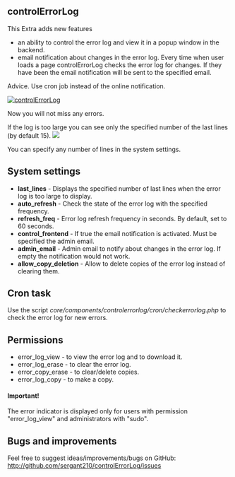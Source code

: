 ## controlErrorLog

This Extra adds new features
* an ability to control the error log and view it in a popup window in the backend.
* email notification about changes in the error log. Every time when user loads a page controlErrorLog checks the error log for changes. If they have been the email notification will be sent to the specified email.

Advice. Use cron job instead of the online notification.

[![controlErrorLog](https://file.modx.pro/files/5/7/9/5794dfef698b9cf5a17ae209ff31d4d5s.jpg)](https://file.modx.pro/files/5/7/9/5794dfef698b9cf5a17ae209ff31d4d5.jpg)

Now you will not miss any errors.

If the log is too large you can see only the specified number of the last lines (by default 15). 
[![](https://file.modx.pro/files/8/d/9/8d9d3142f073b544cb17200cf4f279dds.jpg)](https://file.modx.pro/files/8/d/9/8d9d3142f073b544cb17200cf4f279dd.jpg)

You can specify any number of lines in the system settings. 
 
## System settings
* **last_lines** - Displays the specified number of last lines when the error log is too large to display.   
* **auto_refresh** - Check the state of the error log with the specified frequency.   
* **refresh_freq** - Error log refresh frequency in seconds. By default, set to 60 seconds.
* **control_frontend** - If true the email notification is activated. Must be specified the admin email.
* **admin_email** - Admin email to notify about changes in the error log. If empty the notification would not work.
* **allow_copy_deletion** - Allow to delete copies of the error log instead of clearing them.
  
## Cron task
Use the script *core/components/controlerrorlog/cron/checkerrorlog.php* to check the error log for new errors.

## Permissions
* error_log_view - to view the error log and to download it.
* error_log_erase - to clear the error log.
* error_copy_erase - to clear/delete copies.
* error_log_copy - to make a copy.

#### Important!
The error indicator is displayed only for users with permission "error_log_view" and administrators with "sudo".

## Bugs and improvements

Feel free to suggest ideas/improvements/bugs on GitHub:
http://github.com/sergant210/controlErrorLog/issues